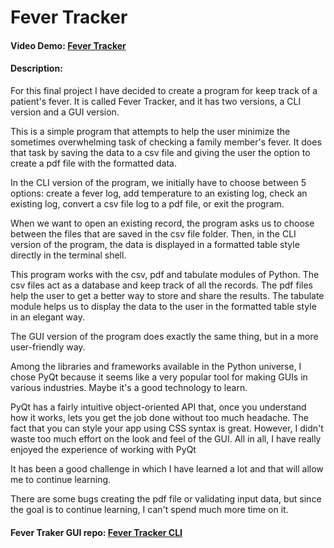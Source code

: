 # Fever Tracker
#### Video Demo:  [Fever Tracker](https://youtu.be/UdgvT-XeDCc)
#### Description:

For this final project I have decided to create a program for keep track of a patient's fever. It is called Fever Tracker, and it has two versions, a CLI version and a GUI version.

This is a simple program that attempts to help the user minimize the sometimes overwhelming task of checking a family member's fever. 
It does that task by saving the data to a csv file and giving the user the option to create a pdf file with the formatted data.

In the CLI version of the program, we initially have to choose between 5 options: create a fever log, add temperature to an existing log, check an existing log, convert a csv file log to a pdf file, or exit the program.

When we want to open an existing record, the program asks us to choose between the files that are saved in the csv file folder. Then, in the CLI version of the program, the data is displayed in a formatted table style directly in the terminal shell. 

This program works with the csv, pdf and tabulate modules of Python. The csv files act as a database and keep track of all the records. The pdf files help the user to get a better way to store and share the results. The tabulate module helps us to display the data to the user in the formatted table style in an elegant way.

The GUI version of the program does exactly the same thing, but in a more user-friendly way. 

Among the libraries and frameworks available in the Python universe, I chose PyQt because it seems like a very popular tool for making GUIs in various industries. Maybe it's a good technology to learn.

PyQt has a fairly intuitive object-oriented API that, once you understand how it works, lets you get the job done without too much headache. The fact that you can style your app using CSS syntax is great. However, I didn't waste too much effort on the look and feel of the GUI. All in all, I have really enjoyed the experience of working with PyQt

It has been a good challenge in which I have learned a lot and that will allow me to continue learning.

There are some bugs creating the pdf file or validating input data, but since the goal is to continue learning, I can't spend much more time on it.

#### Fever Traker GUI repo:  [Fever Tracker CLI](https://github.com/joan-kii/fever-tracker-gui)